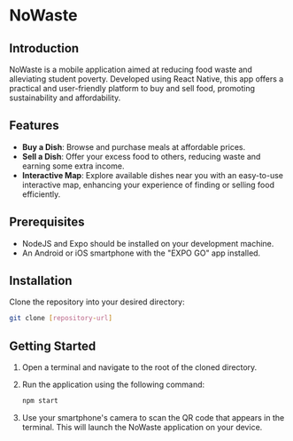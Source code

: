 
# NoWaste

## Introduction

NoWaste is a mobile application aimed at reducing food waste and alleviating student poverty. Developed using React Native, this app offers a practical and user-friendly platform to buy and sell food, promoting sustainability and affordability.

## Features

- **Buy a Dish**: Browse and purchase meals at affordable prices.
- **Sell a Dish**: Offer your excess food to others, reducing waste and earning some extra income.
- **Interactive Map**: Explore available dishes near you with an easy-to-use interactive map, enhancing your experience of finding or selling food efficiently.

## Prerequisites

- NodeJS and Expo should be installed on your development machine.
- An Android or iOS smartphone with the "EXPO GO" app installed.

## Installation

Clone the repository into your desired directory:

```bash
git clone [repository-url]
```

## Getting Started

1. Open a terminal and navigate to the root of the cloned directory.
2. Run the application using the following command:

   ```bash
   npm start
   ```

3. Use your smartphone's camera to scan the QR code that appears in the terminal. This will launch the NoWaste application on your device.


